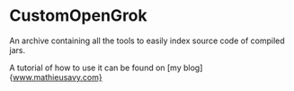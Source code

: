 CustomOpenGrok
==============

An archive containing all the tools to easily index source code of compiled jars.

A tutorial of how to use it can be found on [my blog]{www.mathieusavy.com}